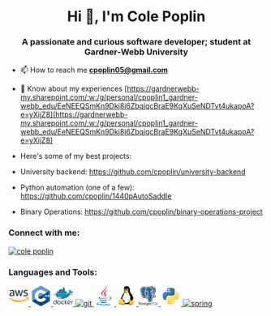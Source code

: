 <h1 align="center">Hi 👋, I'm Cole Poplin</h1>
<h3 align="center">A passionate and curious software developer; student at Gardner-Webb University</h3>

- 📫 How to reach me **cpoplin05@gmail.com**

- 📄 Know about my experiences [https://gardnerwebb-my.sharepoint.com/:w:/g/personal/cpoplin1_gardner-webb_edu/EeNEEQSmKn9Dkj8i6ZbqjqcBraE9KgXuSeNDTvt4ukapoA?e=yXijZ8](https://gardnerwebb-my.sharepoint.com/:w:/g/personal/cpoplin1_gardner-webb_edu/EeNEEQSmKn9Dkj8i6ZbqjqcBraE9KgXuSeNDTvt4ukapoA?e=yXijZ8)
- Here's some of my best projects:
- University backend: https://github.com/cpoplin/university-backend
- Python automation (one of a few): https://github.com/cpoplin/1440pAutoSaddle
- Binary Operations: https://github.com/cpoplin/binary-operations-project

<h3 align="left">Connect with me:</h3>
<p align="left">
<a href="https://linkedin.com/in/cole poplin" target="blank"><img align="center" src="https://raw.githubusercontent.com/rahuldkjain/github-profile-readme-generator/master/src/images/icons/Social/linked-in-alt.svg" alt="cole poplin" height="30" width="40" /></a>
</p>

<h3 align="left">Languages and Tools:</h3>
<p align="left"> <a href="https://aws.amazon.com" target="_blank" rel="noreferrer"> <img src="https://raw.githubusercontent.com/devicons/devicon/master/icons/amazonwebservices/amazonwebservices-original-wordmark.svg" alt="aws" width="40" height="40"/> </a> <a href="https://www.w3schools.com/cpp/" target="_blank" rel="noreferrer"> <img src="https://raw.githubusercontent.com/devicons/devicon/master/icons/cplusplus/cplusplus-original.svg" alt="cplusplus" width="40" height="40"/> </a> <a href="https://www.docker.com/" target="_blank" rel="noreferrer"> <img src="https://raw.githubusercontent.com/devicons/devicon/master/icons/docker/docker-original-wordmark.svg" alt="docker" width="40" height="40"/> </a> <a href="https://git-scm.com/" target="_blank" rel="noreferrer"> <img src="https://www.vectorlogo.zone/logos/git-scm/git-scm-icon.svg" alt="git" width="40" height="40"/> </a> <a href="https://www.java.com" target="_blank" rel="noreferrer"> <img src="https://raw.githubusercontent.com/devicons/devicon/master/icons/java/java-original.svg" alt="java" width="40" height="40"/> </a> <a href="https://www.linux.org/" target="_blank" rel="noreferrer"> <img src="https://raw.githubusercontent.com/devicons/devicon/master/icons/linux/linux-original.svg" alt="linux" width="40" height="40"/> </a> <a href="https://www.postgresql.org" target="_blank" rel="noreferrer"> <img src="https://raw.githubusercontent.com/devicons/devicon/master/icons/postgresql/postgresql-original-wordmark.svg" alt="postgresql" width="40" height="40"/> </a> <a href="https://www.python.org" target="_blank" rel="noreferrer"> <img src="https://raw.githubusercontent.com/devicons/devicon/master/icons/python/python-original.svg" alt="python" width="40" height="40"/> </a> <a href="https://spring.io/" target="_blank" rel="noreferrer"> <img src="https://www.vectorlogo.zone/logos/springio/springio-icon.svg" alt="spring" width="40" height="40"/> </a> </p>
